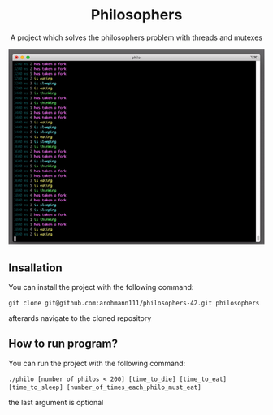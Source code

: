 <h1 align="center">Philosophers</h1>
<p align="center">A project which solves the philosophers problem with threads and mutexes</p>

![running](docs/ezgif.com-gif-maker-2.gif)

## Insallation
You can install the project with the following command:
```
git clone git@github.com:arohmann111/philosophers-42.git philosophers
```
afterards navigate to the cloned repository

## How to run program?
You can run the project with the following command:

```
./philo [number of philos < 200] [time_to_die] [time_to_eat] [time_to_sleep] [number_of_times_each_philo_must_eat]
```
the last argument is optional

